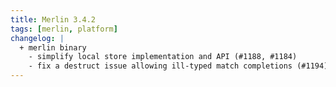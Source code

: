 ```yaml
---
title: Merlin 3.4.2
tags: [merlin, platform]
changelog: |
  + merlin binary
    - simplify local store implementation and API (#1188, #1184)
    - fix a destruct issue allowing ill-typed match completions (#1194)
---
```

